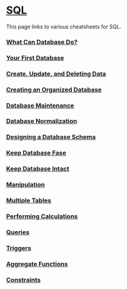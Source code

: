 # [SQL](README.md)
This page links to various cheatsheets for SQL.

### [What Can Database Do?](what-can-databases-do.md)
### [Your First Database](your-first-database.md)
### [Create, Update, and Deleting Data](create-update-deleting-data.md)
### [Creating an Organized Database](creating-an-organized-database.md)
### [Database Maintenance](database-maintenance.md)
### [Database Normalization](database-normalization.md)
### [Designing a Database Schema](designing-a-database-schema.md)
### [Keep Database Fase](keep-database-fast.md)
### [Keep Database Intact](keep-database-intact.md)
### [Manipulation](manipulation.md)
### [Multiple Tables](multiple-tables.md)
### [Performing Calculations](performing-calculations.md)
### [Queries](queries.md)
### [Triggers](triggers.md)
### [Aggregate Functions](aggregate-functions.md)
### [Constraints](constraints.md)
